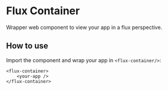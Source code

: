 # Flux Container

Wrapper web component to view your app in a flux perspective.

## How to use

Import the component and wrap your app in `<flux-container/>`:

```
<flux-container>
    <your-app />
</flux-container>
```
